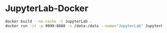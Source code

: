 # JupyterLab-Docker

```sh
docker build --no-cache -t JupyterLab .
docker run -it -p 9999:8888 -v /data:/data --name="JupyterLab" JupyterLab &
```
